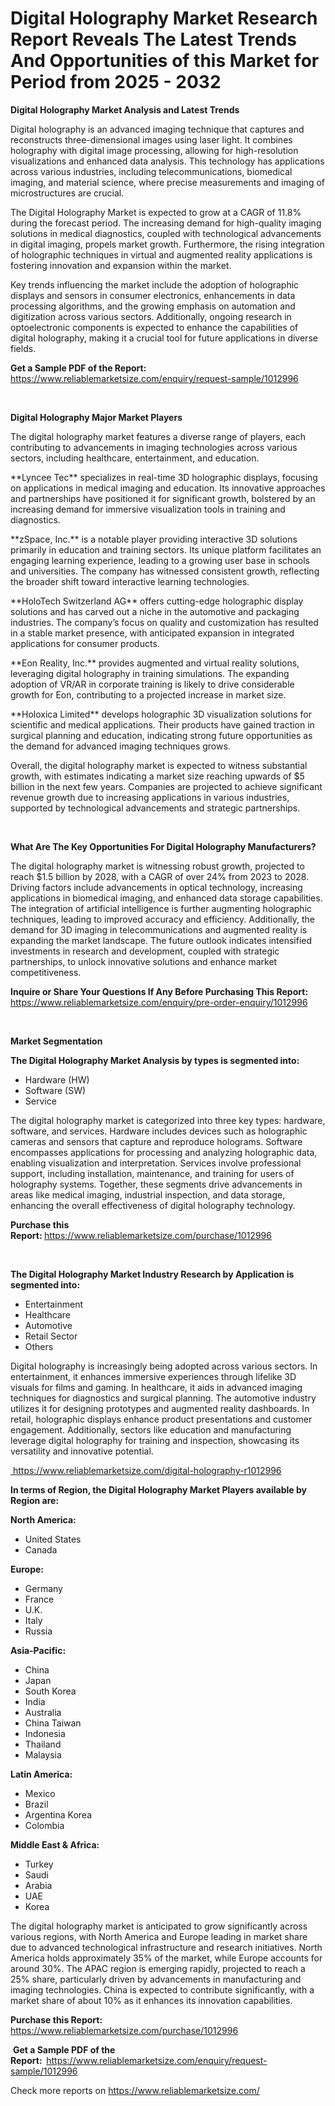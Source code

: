 <p><h1>Digital Holography Market Research Report Reveals The Latest Trends And Opportunities of this Market for Period from 2025 - 2032</h1></p><p><strong>Digital Holography Market Analysis and Latest Trends</strong></p>
<p><p>Digital holography is an advanced imaging technique that captures and reconstructs three-dimensional images using laser light. It combines holography with digital image processing, allowing for high-resolution visualizations and enhanced data analysis. This technology has applications across various industries, including telecommunications, biomedical imaging, and material science, where precise measurements and imaging of microstructures are crucial.</p><p>The Digital Holography Market is expected to grow at a CAGR of 11.8% during the forecast period. The increasing demand for high-quality imaging solutions in medical diagnostics, coupled with technological advancements in digital imaging, propels market growth. Furthermore, the rising integration of holographic techniques in virtual and augmented reality applications is fostering innovation and expansion within the market.</p><p>Key trends influencing the market include the adoption of holographic displays and sensors in consumer electronics, enhancements in data processing algorithms, and the growing emphasis on automation and digitization across various sectors. Additionally, ongoing research in optoelectronic components is expected to enhance the capabilities of digital holography, making it a crucial tool for future applications in diverse fields.</p></p>
<p><strong>Get a Sample PDF of the Report:&nbsp;</strong> <a href="https://www.reliablemarketsize.com/enquiry/request-sample/1012996?utm_campaign=3069&utm_medium=2&utm_source=Github&utm_content=ia&utm_term=06032025&utm_id=digital-holography">https://www.reliablemarketsize.com/enquiry/request-sample/1012996</a></p>
<p>&nbsp;</p>
<p><strong>Digital Holography Major Market Players</strong></p>
<p><p>The digital holography market features a diverse range of players, each contributing to advancements in imaging technologies across various sectors, including healthcare, entertainment, and education. </p><p>**Lyncee Tec** specializes in real-time 3D holographic displays, focusing on applications in medical imaging and education. Its innovative approaches and partnerships have positioned it for significant growth, bolstered by an increasing demand for immersive visualization tools in training and diagnostics.</p><p>**zSpace, Inc.** is a notable player providing interactive 3D solutions primarily in education and training sectors. Its unique platform facilitates an engaging learning experience, leading to a growing user base in schools and universities. The company has witnessed consistent growth, reflecting the broader shift toward interactive learning technologies.</p><p>**HoloTech Switzerland AG** offers cutting-edge holographic display solutions and has carved out a niche in the automotive and packaging industries. The company’s focus on quality and customization has resulted in a stable market presence, with anticipated expansion in integrated applications for consumer products.</p><p>**Eon Reality, Inc.** provides augmented and virtual reality solutions, leveraging digital holography in training simulations. The expanding adoption of VR/AR in corporate training is likely to drive considerable growth for Eon, contributing to a projected increase in market size.</p><p>**Holoxica Limited** develops holographic 3D visualization solutions for scientific and medical applications. Their products have gained traction in surgical planning and education, indicating strong future opportunities as the demand for advanced imaging techniques grows.</p><p>Overall, the digital holography market is expected to witness substantial growth, with estimates indicating a market size reaching upwards of $5 billion in the next few years. Companies are projected to achieve significant revenue growth due to increasing applications in various industries, supported by technological advancements and strategic partnerships.</p></p>
<p>&nbsp;</p>
<p><strong>What Are The Key Opportunities For Digital Holography Manufacturers?</strong></p>
<p><p>The digital holography market is witnessing robust growth, projected to reach $1.5 billion by 2028, with a CAGR of over 24% from 2023 to 2028. Driving factors include advancements in optical technology, increasing applications in biomedical imaging, and enhanced data storage capabilities. The integration of artificial intelligence is further augmenting holographic techniques, leading to improved accuracy and efficiency. Additionally, the demand for 3D imaging in telecommunications and augmented reality is expanding the market landscape. The future outlook indicates intensified investments in research and development, coupled with strategic partnerships, to unlock innovative solutions and enhance market competitiveness.</p></p>
<p><strong>Inquire or Share Your Questions If Any Before Purchasing This Report:</strong> <a href="https://www.reliablemarketsize.com/enquiry/pre-order-enquiry/1012996?utm_campaign=3069&utm_medium=2&utm_source=Github&utm_content=ia&utm_term=06032025&utm_id=digital-holography">https://www.reliablemarketsize.com/enquiry/pre-order-enquiry/1012996</a></p>
<p>&nbsp;</p>
<p><strong>Market Segmentation</strong></p>
<p><strong>The Digital Holography Market Analysis by types is segmented into:</strong></p>
<p><ul><li>Hardware (HW)</li><li>Software (SW)</li><li>Service</li></ul></p>
<p><p>The digital holography market is categorized into three key types: hardware, software, and services. Hardware includes devices such as holographic cameras and sensors that capture and reproduce holograms. Software encompasses applications for processing and analyzing holographic data, enabling visualization and interpretation. Services involve professional support, including installation, maintenance, and training for users of holography systems. Together, these segments drive advancements in areas like medical imaging, industrial inspection, and data storage, enhancing the overall effectiveness of digital holography technology.</p></p>
<p><strong>Purchase this Report:&nbsp;</strong><a href="https://www.reliablemarketsize.com/purchase/1012996?utm_campaign=3069&utm_medium=2&utm_source=Github&utm_content=ia&utm_term=06032025&utm_id=digital-holography">https://www.reliablemarketsize.com/purchase/1012996</a></p>
<p>&nbsp;</p>
<p><strong>The Digital Holography Market Industry Research by Application is segmented into:</strong></p>
<p><ul><li>Entertainment</li><li>Healthcare</li><li>Automotive</li><li>Retail Sector</li><li>Others</li></ul></p>
<p><p>Digital holography is increasingly being adopted across various sectors. In entertainment, it enhances immersive experiences through lifelike 3D visuals for films and gaming. In healthcare, it aids in advanced imaging techniques for diagnostics and surgical planning. The automotive industry utilizes it for designing prototypes and augmented reality dashboards. In retail, holographic displays enhance product presentations and customer engagement. Additionally, sectors like education and manufacturing leverage digital holography for training and inspection, showcasing its versatility and innovative potential.</p></p>
<p><a href="https://www.reliablemarketsize.com/digital-holography-r1012996?utm_campaign=3069&utm_medium=2&utm_source=Github&utm_content=ia&utm_term=06032025&utm_id=digital-holography">&nbsp;https://www.reliablemarketsize.com/digital-holography-r1012996</a></p>
<p><strong>In terms of Region, the Digital Holography Market Players available by Region are:</strong></p>
<p>
    <p> <strong> North America: </strong>
        <ul>
            <li>United States</li>
            <li>Canada</li>
        </ul>
        </p> 
    <p> <strong> Europe: </strong>
        <ul>
            <li>Germany</li>
            <li>France</li>
            <li>U.K.</li>
            <li>Italy</li>
            <li>Russia</li>
        </ul>
        </p> 
    <p> <strong> Asia-Pacific: </strong>
        <ul>
            <li>China</li>
            <li>Japan</li>
            <li>South Korea</li>
            <li>India</li>
            <li>Australia</li>
            <li>China Taiwan</li>
            <li>Indonesia</li>
            <li>Thailand</li>
            <li>Malaysia</li>
        </ul>
        </p> 
    <p> <strong> Latin America: </strong>
        <ul>
            <li>Mexico</li>
            <li>Brazil</li>
            <li>Argentina Korea</li>
            <li>Colombia</li>
        </ul>
        </p> 
    <p> <strong> Middle East & Africa: </strong>
        <ul>
            <li>Turkey</li>
            <li>Saudi</li>
            <li>Arabia</li>
            <li>UAE</li>
            <li>Korea</li>
        </ul>
    </p>
    </p>
<p><p>The digital holography market is anticipated to grow significantly across various regions, with North America and Europe leading in market share due to advanced technological infrastructure and research initiatives. North America holds approximately 35% of the market, while Europe accounts for around 30%. The APAC region is emerging rapidly, projected to reach a 25% share, particularly driven by advancements in manufacturing and imaging technologies. China is expected to contribute significantly, with a market share of about 10% as it enhances its innovation capabilities.</p></p>
<p><strong>Purchase this Report: </strong><a href="https://www.reliablemarketsize.com/purchase/1012996?utm_campaign=3069&utm_medium=2&utm_source=Github&utm_content=ia&utm_term=06032025&utm_id=digital-holography">https://www.reliablemarketsize.com/purchase/1012996</a></p>
<p>&nbsp;<strong>Get a Sample PDF of the Report:&nbsp;&nbsp;</strong><a href="https://www.reliablemarketsize.com/enquiry/request-sample/1012996?utm_campaign=3069&utm_medium=2&utm_source=Github&utm_content=ia&utm_term=06032025&utm_id=digital-holography">https://www.reliablemarketsize.com/enquiry/request-sample/1012996</a></p>
<p><strong></strong></p>
<p>Check more reports on <a href="https://www.reliablemarketsize.com/?utm_campaign=3069&utm_medium=2&utm_source=Github&utm_content=ia&utm_term=06032025&utm_id=digital-holography">https://www.reliablemarketsize.com/</a></p>